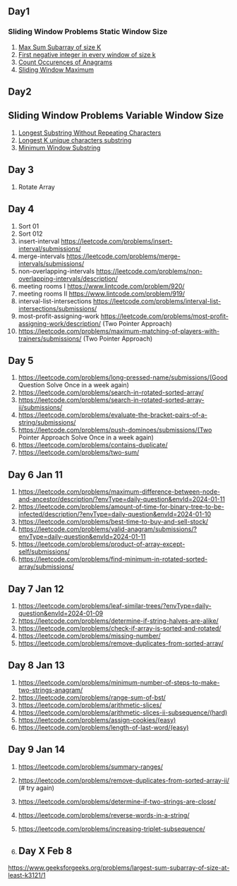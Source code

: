## Day1
### Sliding Window Problems Static Window Size
1. [Max Sum Subarray of size K](https://www.geeksforgeeks.org/problems/max-sum-subarray-of-size-k5313/1)
2. [First negative integer in every window of size k](https://www.geeksforgeeks.org/problems/first-negative-integer-in-every-window-of-size-k3345/1)
3. [Count Occurences of Anagrams](https://www.geeksforgeeks.org/problems/count-occurences-of-anagrams5839/1)
4. [Sliding Window Maximum](https://www.interviewbit.com/problems/sliding-window-maximum/)

## Day2
## Sliding Window Problems Variable Window Size
1. [Longest Substring Without Repeating Characters](https://leetcode.com/problems/longest-substring-without-repeating-characters/)
2. [Longest K unique characters substring](https://www.geeksforgeeks.org/problems/longest-k-unique-characters-substring0853/1)
3. [Minimum Window Substring](https://leetcode.com/problems/minimum-window-substring/)

## Day 3
1. Rotate Array

## Day 4
1. Sort 01
2. Sort 012
3. insert-interval https://leetcode.com/problems/insert-interval/submissions/
4. merge-intervals https://leetcode.com/problems/merge-intervals/submissions/
5. non-overlapping-intervals https://leetcode.com/problems/non-overlapping-intervals/description/
6. meeting rooms I https://www.lintcode.com/problem/920/
7. meeting rooms II https://www.lintcode.com/problem/919/
8. interval-list-intersections https://leetcode.com/problems/interval-list-intersections/submissions/
9. most-profit-assigning-work https://leetcode.com/problems/most-profit-assigning-work/description/  (Two Pointer Approach)
10. https://leetcode.com/problems/maximum-matching-of-players-with-trainers/submissions/  (Two Pointer Approach)

## Day 5
1. https://leetcode.com/problems/long-pressed-name/submissions/(Good Question Solve Once in a week again)
2. https://leetcode.com/problems/search-in-rotated-sorted-array/
3. https://leetcode.com/problems/search-in-rotated-sorted-array-ii/submissions/
4. https://leetcode.com/problems/evaluate-the-bracket-pairs-of-a-string/submissions/
5. https://leetcode.com/problems/push-dominoes/submissions/(Two Pointer Approach Solve Once in a week again)
6. https://leetcode.com/problems/contains-duplicate/
7. https://leetcode.com/problems/two-sum/

## Day 6 Jan 11
1. https://leetcode.com/problems/maximum-difference-between-node-and-ancestor/description/?envType=daily-question&envId=2024-01-11
2. https://leetcode.com/problems/amount-of-time-for-binary-tree-to-be-infected/description/?envType=daily-question&envId=2024-01-10
3. https://leetcode.com/problems/best-time-to-buy-and-sell-stock/
4. https://leetcode.com/problems/valid-anagram/submissions/?envType=daily-question&envId=2024-01-11
5. https://leetcode.com/problems/product-of-array-except-self/submissions/
6. https://leetcode.com/problems/find-minimum-in-rotated-sorted-array/submissions/

## Day 7 Jan 12
1. https://leetcode.com/problems/leaf-similar-trees/?envType=daily-question&envId=2024-01-09
2. https://leetcode.com/problems/determine-if-string-halves-are-alike/
3. https://leetcode.com/problems/check-if-array-is-sorted-and-rotated/
4. https://leetcode.com/problems/missing-number/
5. https://leetcode.com/problems/remove-duplicates-from-sorted-array/

## Day 8 Jan 13
1. https://leetcode.com/problems/minimum-number-of-steps-to-make-two-strings-anagram/
2. https://leetcode.com/problems/range-sum-of-bst/
3. https://leetcode.com/problems/arithmetic-slices/
4. https://leetcode.com/problems/arithmetic-slices-ii-subsequence/(hard)
5. https://leetcode.com/problems/assign-cookies/(easy)
6. https://leetcode.com/problems/length-of-last-word/(easy)

## Day 9 Jan 14
1. https://leetcode.com/problems/summary-ranges/
2. https://leetcode.com/problems/remove-duplicates-from-sorted-array-ii/ (# try again)
3. https://leetcode.com/problems/determine-if-two-strings-are-close/
4. https://leetcode.com/problems/reverse-words-in-a-string/
5. https://leetcode.com/problems/increasing-triplet-subsequence/

6. ## Day X Feb 8 
https://www.geeksforgeeks.org/problems/largest-sum-subarray-of-size-at-least-k3121/1
